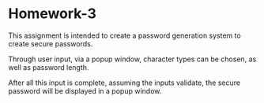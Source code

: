 # Homework-3

This assignment is intended to create a password generation system to create secure passwords.

Through user input, via a popup window, character types can be chosen, as well as password length.

After all this input is complete, assuming the inputs validate, the secure password will be displayed in a popup window.
